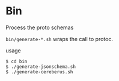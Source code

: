 
# Bin

Process the proto schemas

`bin/generate-*.sh` wraps the call to protoc.  

usage
```
$ cd bin
$ ./generate-jsonschema.sh
$ ./generate-cereberus.sh
```
